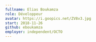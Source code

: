 ```yaml
---
fullname: Elias Boukamza
role: Développeur
avatar: https://i.goopics.net/ZV8v3.jpg
start: 2018-11-26
github: eboukamza
employer: independent/OCTO
---
```

